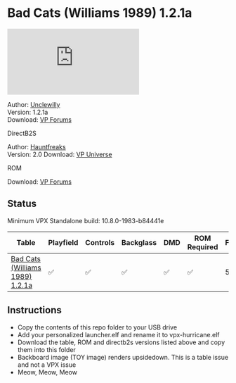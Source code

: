 # Bad Cats (Williams 1989) 1.2.1a

![Table Preview](https://www.vpforums.org/index.php?s=582515d2c70108c6e0b0ff449083190c&app=downloads&module=display&section=screenshot&record=66323&id=12401&full=1)

Author: [Unclewilly](https://www.vpforums.org/index.php?s=582515d2c70108c6e0b0ff449083190c&showuser=12)  
Version: 1.2.1a  
Download: [VP Forums](https://www.vpforums.org/index.php?app=downloads&showfile=12401)

DirectB2S

Author: [Hauntfreaks](https://vpuniverse.com/profile/5216-hauntfreaks/)  
Version: 2.0 
Download: [VP Universe](https://vpuniverse.com/files/file/17478-bad-cats-williams-1989-b2s-authentic/)

ROM

Download: [VP Forums](https://www.vpforums.org/index.php?app=downloads&showfile=931)


## Status 

Minimum VPX Standalone build: 10.8.0-1983-b84441e

| Table | Playfield | Controls | Backglass | DMD | ROM Required | FPS | 
|-------|-----------|----------|-----------|-----|--------------|-----|
| [Bad Cats (Williams 1989) 1.2.1a](external/vpx-badcats) | :white_check_mark: | :white_check_mark: | :white_check_mark: |:white_check_mark: | :white_check_mark: | 50 |


## Instructions

- Copy the contents of this repo folder to your USB drive
- Add your personalized launcher.elf and rename it to vpx-hurricane.elf
- Download the table, ROM and directb2s versions listed above and copy them into this folder
- Backboard image (TOY image) renders upsidedown.  This is a table issue and not a VPX issue
- Meow, Meow, Meow
